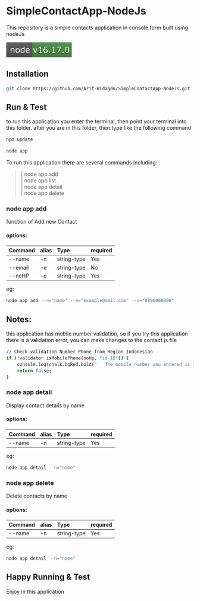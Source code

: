 # SimpleContactApp-NodeJs

This repository is a simple contacts application in console form built using nodeJs

[![node_modules](./assets/images/svg/node.svg)](https://nodejs.org/en/blog/release/v16.17.0/)


## Installation

```sh
git clone https://github.com/Arif-Widagdo/SimpleContactApp-NodeJs.git
```


## Run & Test
to run this application you enter the terminal, then point your terminal into this folder.
after you are in this folder, then type like the following command

```sh
npm update
```

```sh
node app 
```
To run this application there are several commands including:

> |   node app add    
> |   node app list   
> |   node app detail   
> |   node app delete 

### node app add
function of Add new Contact

#### options:
| Command           | alias       | Type          | required       
| :---------------  | :---------  | :------------ | :--------- |
| --name            | -n          | string-type   |  Yes       |
| --email           | -e          | string-type   |  No        |                                                                                 
| --noHP            | -o           | string-type   |  Yes       | 

eg: 
```sh
node app add --n="name" --e="example@mail.com" --o="0896000000"
```

Notes:
- 
this application has mobile number validation, so if you try this application there is a validation error, you can make changes to the contact.js file
```sh
// Check validation Number Phone from Region Indonesian
if (!validator.isMobilePhone(noHp, "id-ID")) {
    console.log(chalk.bgRed.bold("   The mobile number you entered is invalid!   "));
    return false;
}
```


### node app detail
Display contact details by name

#### options:
| Command           | alias       | Type          | required       
| :---------------  | :---------  | :------------ | :--------- |
| --name            | -n          | string-type   |  Yes       |      

eg: 
```sh
node app detail --n="name" 
```

### node app delete
Delete contacts by name

#### options:
| Command           | alias       | Type          | required       
| :---------------  | :---------  | :------------ | :--------- |
| --name            | -n          | string-type   |  Yes       |  

eg: 
```sh
node app detail --n="name" 
```

## Happy Running & Test
Enjoy in this application
